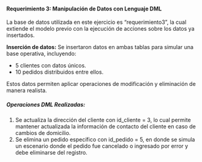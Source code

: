 #### Requerimiento 3: Manipulación de Datos con Lenguaje DML

La base de datos utilizada en este ejercicio es “requerimiento3”, la cual extiende el modelo previo con la ejecución de acciones sobre los datos ya insertados.

**Inserción de datos:** Se insertaron datos en ambas tablas para simular una base operativa, incluyendo:

* 5 clientes con datos únicos.
* 10 pedidos distribuidos entre ellos.

Estos datos permiten aplicar operaciones de modificación y eliminación de manera realista.

##### Operaciones DML Realizadas:

1. Se actualiza la dirección del cliente con id_cliente = 3, lo cual permite mantener actualizada la información de contacto del cliente en caso de cambios de domicilio.
2. Se elimina un pedido específico con id_pedido = 5, en donde se simula un escenario donde el pedido fue cancelado o ingresado por error y debe eliminarse del registro.

